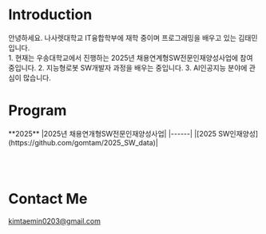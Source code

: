 <h1>Introduction</h1>
안녕하세요. 나사렛대학교 IT융합학부에 재학 중이며 프로그래밍을 배우고 있는 김태민입니다.<br>
1. 현재는 우송대학교에서 진행하는 2025년 채용연계형SW전문인재양성사업에 참여 중입니다.
2. 지능형로봇 SW개발자 과정을 배우는 중입니다.
3. AI인공지능 분야에 관심이 많습니다.

<h1>Program</h1>
**2025**
|2025년 채용연개형SW전문인재양성사업|
|------|
|[2025 SW인재양성](https://github.com/gomtam/2025_SW_data)|


<br><br>
# Contact Me
kimtaemin0203@gmail.com
